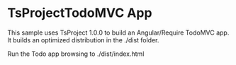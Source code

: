 ﻿# TsProjectTodoMVC App
This sample uses TsProject 1.0.0 to build an Angular/Require TodoMVC app. It builds an optimized distribution in the ./dist folder.

Run the Todo app browsing to ./dist/index.html





